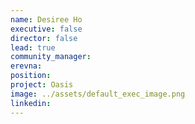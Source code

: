 ```yaml
---
name: Desiree Ho
executive: false
director: false
lead: true
community_manager:  
erevna:   
position: 
project: Oasis
image: ../assets/default_exec_image.png
linkedin: 
---
```

